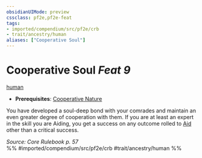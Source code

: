 ```yaml
---
obsidianUIMode: preview
cssclass: pf2e,pf2e-feat
tags:
- imported/compendium/src/pf2e/crb
- trait/ancestry/human
aliases: ["Cooperative Soul"]
---
```

# Cooperative Soul  *Feat 9*  
[human](human.md)  

- **Prerequisites**: [Cooperative Nature](cooperative-nature.md)

You have developed a soul-deep bond with your comrades and maintain an even greater degree of cooperation with them. If you are at least an expert in the skill you are Aiding, you get a success on any outcome rolled to [Aid](aid.md) other than a critical success.

*Source: Core Rulebook p. 57*  
%% #imported/compendium/src/pf2e/crb #trait/ancestry/human %%